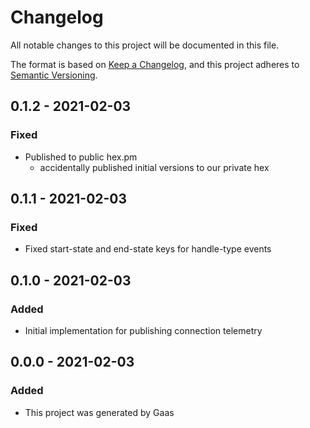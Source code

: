 # Changelog

All notable changes to this project will be documented in this file.

The format is based on [Keep a
Changelog](https://keepachangelog.com/en/1.0.0/), and this project adheres to
[Semantic Versioning](https://semver.org/spec/v2.0.0.html).

## 0.1.2 - 2021-02-03

### Fixed

- Published to public hex.pm
    - accidentally published initial versions to our private hex

## 0.1.1 - 2021-02-03

### Fixed

- Fixed start-state and end-state keys for handle-type events

## 0.1.0 - 2021-02-03

### Added

- Initial implementation for publishing connection telemetry

## 0.0.0 - 2021-02-03

### Added

- This project was generated by Gaas

<!-- # Generated by Elixir.Gaas.Generators.Simple.Library.Changelog -->
